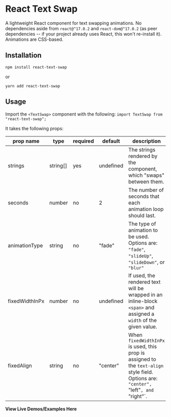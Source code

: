 # React Text Swap

A lightweight React component for text swapping animations. No dependencies aside from `react@^17.0.2` and `react-dom@^17.0.2` (as peer dependencies -- if your project already uses React, this won't re-install it). Animations are CSS-based.

## Installation

`npm install react-text-swap`

or

`yarn add react-text-swap`

## Usage

Import the `<TextSwap>` component with the following:
`import TextSwap from "react-text-swap";`

It takes the following props:

| prop name      | type     | required | default   | description                                                                                                                            |
|----------------|----------|----------|-----------|----------------------------------------------------------------------------------------------------------------------------------------|
| strings        | string[] | yes      | undefined | The strings rendered by the component, which "swaps" between them.                                                                     |
| seconds        | number   | no       | 2         | The number of seconds that each animation loop should last.                                                                            |
| animationType  | string   | no       | "fade"    | The type of animation to be used. Options are: `"fade"`, `"slideUp"`, `"slideDown"`, or `"blur"`                                       |
| fixedWidthInPx | number   | no       | undefined | If used, the rendered text will be wrapped in an inline-block `<span>` and assigned a `width` of the given value.                      |
| fixedAlign     | string   | no       | "center"  | When `fixedWidthInPx` is used, this prop is assigned to the `text-align` style field. Options are: `"center", `"left"`, and `"right"`. |

**View Live Demos/Examples Here**
